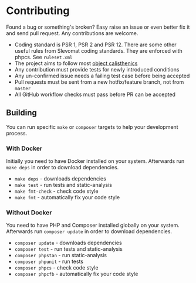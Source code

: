 # Contributing

Found a bug or something's broken? Easy raise an issue or even better fix it and send pull request. Any contributions are welcome.

 - Coding standard is PSR 1, PSR 2 and PSR 12. There are some other useful rules from Slevomat coding standards. They are enforced with phpcs. See `ruleset.xml`
 - The project aims to follow most [object calisthenics](https://www.slideshare.net/guilhermeblanco/object-calisthenics-applied-to-php)
 - Any contribution must provide tests for newly introduced conditions
 - Any un-confirmed issue needs a failing test case before being accepted
 - Pull requests must be sent from a new hotfix/feature branch, not from `master`
 - All GitHub workflow checks must pass before PR can be accepted

## Building

You can run specific `make` or `composer` targets to help your development process.

### With Docker

Initially you need to have Docker installed on your system. Afterwards run `make deps` in order to download dependencies.

- `make deps` - downloads dependencies
- `make test` - run tests and static-analysis
- `make fmt-check` - check code style
- `make fmt` - automatically fix your code style

### Without Docker

You need to have PHP and Composer installed globally on your system. Afterwards run `composer update` in order to download dependencies.

- `composer update` - downloads dependencies
- `composer test` - run tests and static-analysis
- `composer phpstan` - run static-analysis
- `composer phpunit` - run tests
- `composer phpcs` - check code style
- `composer phpcfb` - automatically fix your code style

